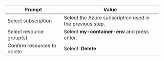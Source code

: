 | Prompt | Value |
|--------|-------|
| Select subscription | Select the Azure subscription used in the previous step. |
| Select resource group(s) | Select <b>my-container-env</b> and press enter. |
| Confirm resources to delete | Select: <b>Delete</b> |
